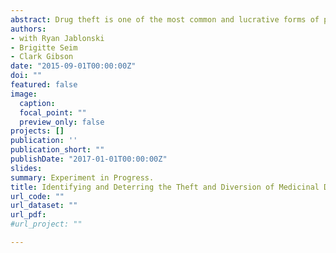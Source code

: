 ```yaml
---
abstract: Drug theft is one of the most common and lucrative forms of public corruption within the health sector of many developing countries. In addition to the growth-inhibiting and poverty-inducing effects that accompany corruption, drug theft slows the fight against preventable diseases like malaria and bacterial infection. In collaboration with the Ministry of Health in a low income developing country, we experimentally evaluate whether top-down audits and bottom-up community monitoring can reduce drug theft. Additionally, we introduce a novel measurement protocol that uses radio and GPS tracking devices to measure rates of theft at different levels of the medications supply chain. This allows us to move beyond existing studies of corruption that focus on changes in corruption levels to present evidence demonstrating how anti-corruption interventions displace corruption to other parts of the system. Our project directly builds on existing anti-corruption priorities among development stakeholders. Read more about our baseline data collection findings in this [blog post](https://ace.globalintegrity.org/medicine/).
authors:
- with Ryan Jablonski
- Brigitte Seim
- Clark Gibson
date: "2015-09-01T00:00:00Z"
doi: ""
featured: false
image:
  caption: 
  focal_point: ""
  preview_only: false
projects: []
publication: ''
publication_short: ""
publishDate: "2017-01-01T00:00:00Z"
slides: 
summary: Experiment in Progress.
title: Identifying and Deterring the Theft and Diversion of Medicinal Drugs in Malawi
url_code: ""
url_dataset: ""
url_pdf: 
#url_project: ""

---
```




